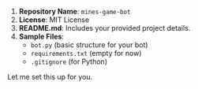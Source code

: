 
1. **Repository Name**: `mines-game-bot`
2. **License**: MIT License
3. **README.md**: Includes your provided project details.
4. **Sample Files**:
   - `bot.py` (basic structure for your bot)
   - `requirements.txt` (empty for now)
   - `.gitignore` (for Python)

Let me set this up for you. 